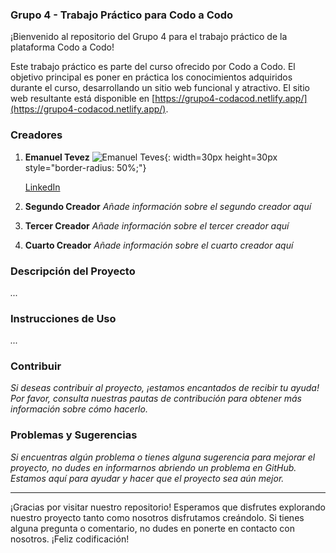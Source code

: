 ### Grupo 4 - Trabajo Práctico para Codo a Codo

¡Bienvenido al repositorio del Grupo 4 para el trabajo práctico de la plataforma Codo a Codo!

Este trabajo práctico es parte del curso ofrecido por Codo a Codo. El objetivo principal es poner en práctica los conocimientos adquiridos durante el curso, desarrollando un sitio web funcional y atractivo. El sitio web resultante está disponible en [https://grupo4-codacod.netlify.app/](https://grupo4-codacod.netlify.app/).

### Creadores

1. **Emanuel Tevez**
   ![Emanuel Teves](https://github.com/ematevez.png){: width=30px height=30px style="border-radius: 50%;"}


   [LinkedIn](https://www.linkedin.com/in/emanuel-juli%C3%A1n-tevez)

2. **Segundo Creador**
   *Añade información sobre el segundo creador aquí*

3. **Tercer Creador**
   *Añade información sobre el tercer creador aquí*

4. **Cuarto Creador**
   *Añade información sobre el cuarto creador aquí*

### Descripción del Proyecto

*...*

### Instrucciones de Uso

*...*

### Contribuir

*Si deseas contribuir al proyecto, ¡estamos encantados de recibir tu ayuda! Por favor, consulta nuestras pautas de contribución para obtener más información sobre cómo hacerlo.*

### Problemas y Sugerencias

*Si encuentras algún problema o tienes alguna sugerencia para mejorar el proyecto, no dudes en informarnos abriendo un problema en GitHub. Estamos aquí para ayudar y hacer que el proyecto sea aún mejor.*

---

¡Gracias por visitar nuestro repositorio! Esperamos que disfrutes explorando nuestro proyecto tanto como nosotros disfrutamos creándolo. Si tienes alguna pregunta o comentario, no dudes en ponerte en contacto con nosotros. ¡Feliz codificación!
